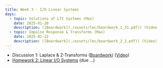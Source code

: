 ```yaml
---
title: Week 3 - I/O Linear Systems
days:
  - topic: Solutions of LTI Systems (Max)
    date: 2025-01-20
    description: ([Boardwork](./assets/lec/boardwork_1_31.pdf)) (Video) <br /> Reading - LN 2.3, CD 2.1.5, 3.2.3
  - topic: Impulse Response & Transforms (Max)
    date: 2025-01-22
    description: ([Boardwork](./assets/lec/boardwork_2_2.pdf)) (Video) <br /> Reading - LN 2.4, CD C.1-D.2
---
```

- Discussion 1: Laplace & Z-Transforms ([Boardwork](./assets/disc/118_disc.pdf)) ([Video](https://controldynsys.github.io/131-wi25site/))
- [Homework 2: Linear I/O Systems](./assets/hw/hw2.zip) (due ...)

<a id="Week4"></a>
